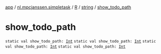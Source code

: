 [app](../../../index.md) / [nl.mpcjanssen.simpletask](../../index.md) / [R](../index.md) / [string](index.md) / [show_todo_path](.)

# show_todo_path

`static val show_todo_path: `[`Int`](https://kotlinlang.org/api/latest/jvm/stdlib/kotlin/-int/index.html)
`static val show_todo_path: `[`Int`](https://kotlinlang.org/api/latest/jvm/stdlib/kotlin/-int/index.html)
`static val show_todo_path: `[`Int`](https://kotlinlang.org/api/latest/jvm/stdlib/kotlin/-int/index.html)
`static val show_todo_path: `[`Int`](https://kotlinlang.org/api/latest/jvm/stdlib/kotlin/-int/index.html)